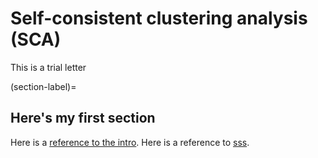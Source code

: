 # Self-consistent clustering analysis (SCA)

This is a trial letter

(section-label)=
## Here's my first section

Here is a [reference to the intro](intro.md). Here is a reference to [sss](section-label).